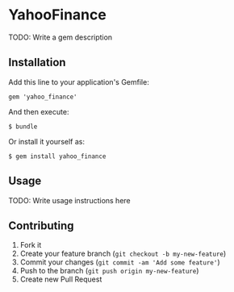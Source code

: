 # YahooFinance

TODO: Write a gem description

## Installation

Add this line to your application's Gemfile:

    gem 'yahoo_finance'

And then execute:

    $ bundle

Or install it yourself as:

    $ gem install yahoo_finance

## Usage

TODO: Write usage instructions here

## Contributing

1. Fork it
2. Create your feature branch (`git checkout -b my-new-feature`)
3. Commit your changes (`git commit -am 'Add some feature'`)
4. Push to the branch (`git push origin my-new-feature`)
5. Create new Pull Request
